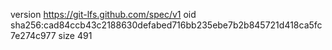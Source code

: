 version https://git-lfs.github.com/spec/v1
oid sha256:cad84ccb43c2188630defabed716bb235ebe7b2b845721d418ca5fc7e274c977
size 491

